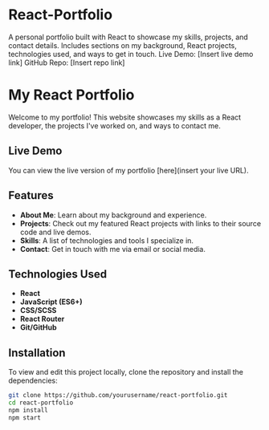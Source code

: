 # React-Portfolio
A personal portfolio built with React to showcase my skills, projects, and contact details. Includes sections on my background, React projects, technologies used, and ways to get in touch. Live Demo: [Insert live demo link] GitHub Repo: [Insert repo link]
# My React Portfolio

Welcome to my portfolio! This website showcases my skills as a React developer, the projects I've worked on, and ways to contact me.

## Live Demo

You can view the live version of my portfolio [here](insert your live URL).

## Features

- **About Me**: Learn about my background and experience.
- **Projects**: Check out my featured React projects with links to their source code and live demos.
- **Skills**: A list of technologies and tools I specialize in.
- **Contact**: Get in touch with me via email or social media.

## Technologies Used

- **React**
- **JavaScript (ES6+)**
- **CSS/SCSS**
- **React Router**
- **Git/GitHub**

## Installation

To view and edit this project locally, clone the repository and install the dependencies:

```bash
git clone https://github.com/yourusername/react-portfolio.git
cd react-portfolio
npm install
npm start
